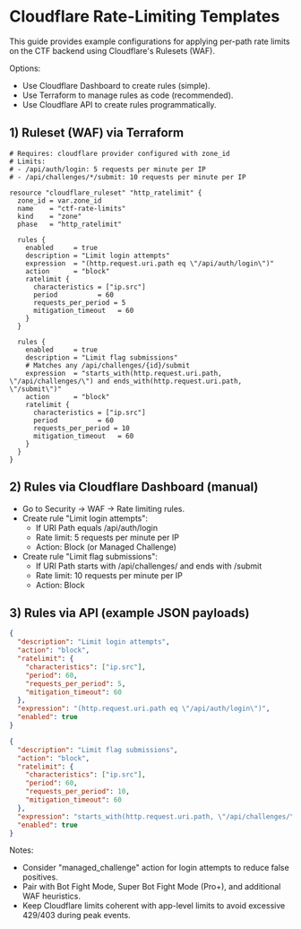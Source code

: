 # Cloudflare Rate-Limiting Templates

This guide provides example configurations for applying per-path rate limits on the CTF backend using Cloudflare's Rulesets (WAF).

Options:
- Use Cloudflare Dashboard to create rules (simple).
- Use Terraform to manage rules as code (recommended).
- Use Cloudflare API to create rules programmatically.

## 1) Ruleset (WAF) via Terraform

```hcl
# Requires: cloudflare provider configured with zone_id
# Limits:
# - /api/auth/login: 5 requests per minute per IP
# - /api/challenges/*/submit: 10 requests per minute per IP

resource "cloudflare_ruleset" "http_ratelimit" {
  zone_id = var.zone_id
  name    = "ctf-rate-limits"
  kind    = "zone"
  phase   = "http_ratelimit"

  rules {
    enabled     = true
    description = "Limit login attempts"
    expression  = "(http.request.uri.path eq \"/api/auth/login\")"
    action      = "block"
    ratelimit {
      characteristics = ["ip.src"]
      period          = 60
      requests_per_period = 5
      mitigation_timeout   = 60
    }
  }

  rules {
    enabled     = true
    description = "Limit flag submissions"
    # Matches any /api/challenges/{id}/submit
    expression  = "starts_with(http.request.uri.path, \"/api/challenges/\") and ends_with(http.request.uri.path, \"/submit\")"
    action      = "block"
    ratelimit {
      characteristics = ["ip.src"]
      period          = 60
      requests_per_period = 10
      mitigation_timeout   = 60
    }
  }
}
```

## 2) Rules via Cloudflare Dashboard (manual)

- Go to Security → WAF → Rate limiting rules.
- Create rule "Limit login attempts":
  - If URI Path equals /api/auth/login
  - Rate limit: 5 requests per minute per IP
  - Action: Block (or Managed Challenge)
- Create rule "Limit flag submissions":
  - If URI Path starts with /api/challenges/ and ends with /submit
  - Rate limit: 10 requests per minute per IP
  - Action: Block

## 3) Rules via API (example JSON payloads)

```json
{
  "description": "Limit login attempts",
  "action": "block",
  "ratelimit": {
    "characteristics": ["ip.src"],
    "period": 60,
    "requests_per_period": 5,
    "mitigation_timeout": 60
  },
  "expression": "(http.request.uri.path eq \"/api/auth/login\")",
  "enabled": true
}
```

```json
{
  "description": "Limit flag submissions",
  "action": "block",
  "ratelimit": {
    "characteristics": ["ip.src"],
    "period": 60,
    "requests_per_period": 10,
    "mitigation_timeout": 60
  },
  "expression": "starts_with(http.request.uri.path, \"/api/challenges/\") and ends_with(http.request.uri.path, \"/submit\")",
  "enabled": true
}
```

Notes:
- Consider "managed_challenge" action for login attempts to reduce false positives.
- Pair with Bot Fight Mode, Super Bot Fight Mode (Pro+), and additional WAF heuristics.
- Keep Cloudflare limits coherent with app-level limits to avoid excessive 429/403 during peak events.